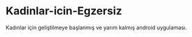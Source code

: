 # Kadinlar-icin-Egzersiz


Kadınlar için geliştilmeye başlanmış ve yarım kalmış android uygulaması.
